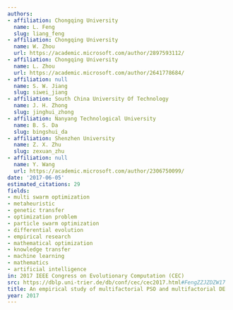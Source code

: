 ```yaml
---
authors:
- affiliation: Chongqing University
  name: L. Feng
  slug: liang_feng
- affiliation: Chongqing University
  name: W. Zhou
  url: https://academic.microsoft.com/author/2897593112/
- affiliation: Chongqing University
  name: L. Zhou
  url: https://academic.microsoft.com/author/2641778684/
- affiliation: null
  name: S. W. Jiang
  slug: siwei_jiang
- affiliation: South China University Of Technology
  name: J. H. Zhong
  slug: jinghui_zhong
- affiliation: Nanyang Technological University
  name: B. S. Da
  slug: bingshui_da
- affiliation: Shenzhen University
  name: Z. X. Zhu
  slug: zexuan_zhu
- affiliation: null
  name: Y. Wang
  url: https://academic.microsoft.com/author/2306750099/
date: '2017-06-05'
estimated_citations: 29
fields:
- multi swarm optimization
- metaheuristic
- genetic transfer
- optimization problem
- particle swarm optimization
- differential evolution
- empirical research
- mathematical optimization
- knowledge transfer
- machine learning
- mathematics
- artificial intelligence
in: 2017 IEEE Congress on Evolutionary Computation (CEC)
src: https://dblp.uni-trier.de/db/conf/cec/cec2017.html#FengZZJZDZW17
title: An empirical study of multifactorial PSO and multifactorial DE
year: 2017
---
```

